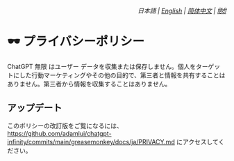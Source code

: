 <div align="right">
    <h6>
        <picture>
            <source type="image/svg+xml" media="(prefers-color-scheme: dark)" srcset="https://assets.chatgptinfinity.com/images/icons/earth/white/icon32.svg">
            <img height=14 src="https://assets.chatgptinfinity.com/images/icons/earth/black/icon32.svg">
        </picture>
        &nbsp;日本語 |
        <a href="../PRIVACY.md">English</a> |
        <a href="../zh-cn/PRIVACY.md">简体中文</a> |
        <a href="../hi/PRIVACY.md">हिंदी</a>
    </h6>
</div>

# 🕶️ プライバシーポリシー

ChatGPT 無限 はユーザー データを収集または保存しません。個人をターゲットにした行動マーケティングやその他の目的で、第三者と情報を共有することはありません。第三者から情報を収集することはありません。

## アップデート

このポリシーの改訂版をご覧になるには、https://github.com/adamlui/chatgpt-infinity/commits/main/greasemonkey/docs/ja/PRIVACY.md にアクセスしてください。
